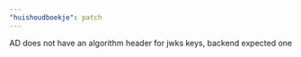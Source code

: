 ```yaml
---
"huishoudboekje": patch
---
```


AD does not have an algorithm header for jwks keys, backend expected one
